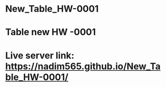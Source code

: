 # New_Table_HW-0001
# Table new HW -0001 
# Live server link: https://nadim565.github.io/New_Table_HW-0001/
